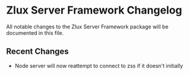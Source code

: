 # Zlux Server Framework Changelog

All notable changes to the Zlux Server Framework package will be documented in this file.

## Recent Changes

- Node server will now reattempt to connect to zss if it doesn't initially
